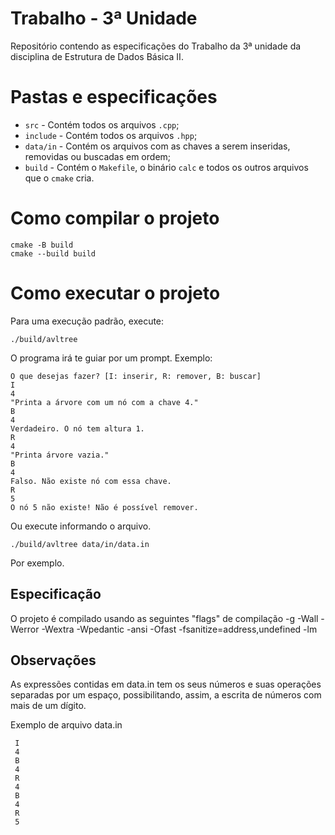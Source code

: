 # Trabalho - 3ª Unidade

Repositório contendo as especificações do Trabalho da 3ª unidade da disciplina de Estrutura de Dados Básica II.

# Pastas e especificações

- ``src`` - Contém todos os arquivos ``.cpp``;
- ``include`` - Contém todos os arquivos ``.hpp``;
- ``data/in`` - Contém os arquivos com as chaves a serem inseridas, removidas ou buscadas em ordem;
- ``build`` - Contém o ``Makefile``, o binário ``calc`` e todos os outros arquivos que o ``cmake`` cria.

# Como compilar o projeto

  ```
  cmake -B build
  cmake --build build
  ```

# Como executar o projeto
 Para uma execução padrão, execute:
  ```
  ./build/avltree
  ```

 O programa irá te guiar por um prompt. Exemplo:

  ```
  O que desejas fazer? [I: inserir, R: remover, B: buscar]
  I
  4
  "Printa a árvore com um nó com a chave 4."
  B
  4
  Verdadeiro. O nó tem altura 1.
  R
  4
  "Printa árvore vazia."
  B
  4
  Falso. Não existe nó com essa chave.
  R
  5
  O nó 5 não existe! Não é possível remover.
  ```

  Ou execute informando o arquivo.

  ```
  ./build/avltree data/in/data.in
  ```
  
  Por exemplo.

## Especificação
  O projeto é compilado usando as seguintes "flags" de compilação
  -g
  -Wall
  -Werror
  -Wextra
  -Wpedantic
  -ansi
  -Ofast
  -fsanitize=address,undefined
  -lm

## Observações
 As expressões contidas em data.in tem os seus números e suas operações separadas por um espaço, possibilitando, assim, a escrita de números com mais de um dígito.

 Exemplo de arquivo data.in

 ```
  I
  4
  B
  4
  R
  4
  B
  4
  R
  5
 ```
